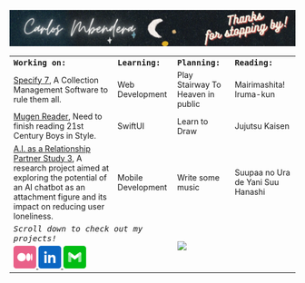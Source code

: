<a href="https://Github.com/carlosmbe"><img src="https://raw.githubusercontent.com/carlosmbe/carlosmbe/master/Assets/Banner.png" alt="Link to Twitter (@aheze0)"></a>

<table>
<tr>
<td colspan="2">
<strong><samp>Working on:</samp></strong>
</td>
<td colspan="2">
<strong><samp>Learning:</samp></strong>
</td>
<td colspan="2">
<strong><samp>Planning:</samp></strong>
</td>
<td colspan="2">
<strong><samp>Reading:</samp></strong>
</td>
</tr>

<tr>
<td colspan="2">
<a href="https://github.com/specify/specify7">Specify 7</a>, A Collection Management Software to rule them all.
</td>
<td colspan="2">
Web Development
</td>
<td colspan="2">
Play Stairway To Heaven in public
</td>
<td colspan="2">
Mairimashita! Iruma-kun
</td>
</tr>

<tr>
<td colspan="2">
<a href="https://github.com/carlosmbe/Mugen_Reader_V2">Mugen Reader</a>, Need to finish reading 21st Century Boys in Style.
</td>
<td colspan="2">
SwiftUI
</td>
<td colspan="2">
Learn to Draw
</td>
<td colspan="2">
Jujutsu Kaisen
</td>
</tr>

<tr>
<td colspan="2">
<a href="https://github.com/carlosmbe/AFStudy3">A.I. as a Relationship Partner Study 3</a>, A research project aimed at exploring the potential of an AI chatbot as an attachment figure and its impact on reducing user loneliness.
</td>
<td colspan="2">
Mobile Development
</td>
<td colspan="2">
Write some music
</td>
<td colspan="2">
Suupaa no Ura de Yani Suu Hanashi
</td>
</tr>

<tr>
<td colspan="4">
<em><samp>Scroll down to check out my projects!</samp></em>
</td>

  
<td colspan="4" rowspan="2">
<a href="https://github-readme-stats.vercel.app/api/top-langs/?username=carlosmbe&langs_count=8&layout=compact&hide_border=true&title_color=FF5600&theme=tokyonigh">
<img src="https://github-readme-stats.vercel.app/api/top-langs/?username=carlosmbe&langs_count=8&layout=compact&hide_border=true&title_color=FF5600&theme=tokyonight">
</a>
</td>

</tr>

<tr>
<td colspan="3">
  
  <a href="https://carlosmbe.medium.com">
<img src="https://raw.githubusercontent.com/carlosmbe/carlosmbe/main/Assets/Medium.svg" width="40">
    
<a href="https://www.linkedin.com/in/carlos-mbendera-9376aa264/">
<img src="https://raw.githubusercontent.com/carlosmbe/carlosmbe/main/Assets/LinkedIn.svg" width="40">
  
<a href="mailto:carlosmbendera@ku.edu">
<img src="https://raw.githubusercontent.com/carlosmbe/carlosmbe/main/Assets/Email.svg" width="40">
  
</a>
</td>

</tr>

</table>

